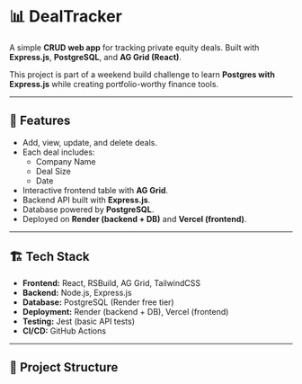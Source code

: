 # 📊 DealTracker

A simple **CRUD web app** for tracking private equity deals. Built with **Express.js**, **PostgreSQL**, and **AG Grid (React)**.  

This project is part of a weekend build challenge to learn **Postgres with Express.js** while creating portfolio-worthy finance tools.  

---

## 🚀 Features
- Add, view, update, and delete deals.  
- Each deal includes:  
  - Company Name  
  - Deal Size  
  - Date  
- Interactive frontend table with **AG Grid**.  
- Backend API built with **Express.js**.  
- Database powered by **PostgreSQL**.  
- Deployed on **Render (backend + DB)** and **Vercel (frontend)**.  

---

## 🏗️ Tech Stack
- **Frontend:** React, RSBuild, AG Grid, TailwindCSS  
- **Backend:** Node.js, Express.js  
- **Database:** PostgreSQL (Render free tier)  
- **Deployment:** Render (backend + DB), Vercel (frontend)  
- **Testing:** Jest (basic API tests)  
- **CI/CD:** GitHub Actions  

---

## 📂 Project Structure
